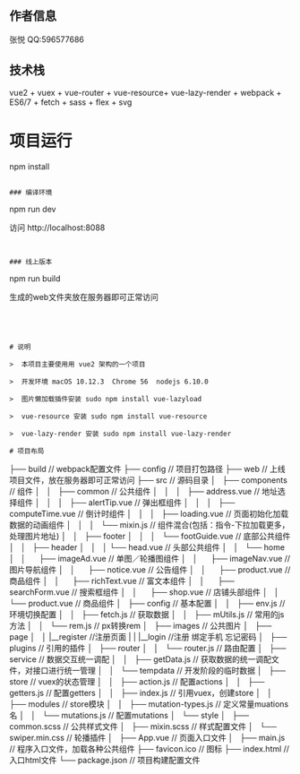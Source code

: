 ## 作者信息
张悦
QQ:596577686

## 技术栈
vue2 + vuex + vue-router + vue-resource+ vue-lazy-render + webpack + ES6/7 + fetch + sass + flex + svg



# 项目运行


npm install

```

### 编译环境
```
npm run dev

访问 http://localhost:8088
```


### 线上版本
```
npm run build

生成的web文件夹放在服务器即可正常访问
```




# 说明

>  本项目主要使用用 vue2 架构的一个项目

>  开发环境 macOS 10.12.3  Chrome 56  nodejs 6.10.0

>  图片懒加载插件安装 sudo npm install vue-lazyload

>  vue-resource 安装 sudo npm install vue-resource

>  vue-lazy-render 安装 sudo npm install vue-lazy-render

# 项目布局

```

├── build                                       // webpack配置文件
├── config                                      // 项目打包路径
├── web                                         // 上线项目文件，放在服务器即可正常访问
├── src                                         // 源码目录
│   ├── components                              // 组件
│   │   ├── common                              // 公共组件
│   │   │   ├── address.vue                     // 地址选择组件
│   │   │   ├── alertTip.vue                    // 弹出框组件
│   │   │   ├── computeTime.vue                 // 倒计时组件
│   │   │   ├── loading.vue                     // 页面初始化加载数据的动画组件
│   │   │   └── mixin.js                        // 组件混合(包括：指令-下拉加载更多，处理图片地址)
│   │   ├── footer
│   │   │   └── footGuide.vue                   // 底部公共组件
│   │   ├── header
│   │   │   └── head.vue                        // 头部公共组件
│   │   └── home
│   │       ├── imageAd.vue                     // 单图／轮播图组件
│   │       ├── imageNav.vue                    // 图片导航组件
│   │       ├── notice.vue                      // 公告组件
│   │       ├── product.vue                     // 商品组件
│   │       ├── richText.vue                    // 富文本组件
│   │       ├── searchForm.vue                  // 搜索框组件
│   │       ├── shop.vue                        // 店铺头部组件
│   │       └── product.vue                     // 商品组件
│   ├── config                                  // 基本配置
│   │   ├── env.js                              // 环境切换配置
│   │   ├── fetch.js                            // 获取数据
│   │   ├── mUtils.js                           // 常用的js方法
│   │   └── rem.js                              // px转换rem
│   ├── images                                  // 公共图片
│   ├── page
│   │   |__register                             //注册页面
|   |   |__login                                //注册 绑定手机 忘记密码
│   ├── plugins                                 // 引用的插件
│   ├── router
│   │   └── router.js                           // 路由配置
│   ├── service                                 // 数据交互统一调配
│   │   ├── getData.js                          // 获取数据的统一调配文件，对接口进行统一管理
│   │   └── tempdata                            // 开发阶段的临时数据
│   ├── store                                   // vuex的状态管理
│   │   ├── action.js                           // 配置actions
│   │   ├── getters.js                          // 配置getters
│   │   ├── index.js                            // 引用vuex，创建store
│   │   ├── modules                             // store模块
│   │   ├── mutation-types.js                   // 定义常量muations名
│   │   └── mutations.js                        // 配置mutations
│   └── style
│       ├── common.scss                         // 公共样式文件
│       ├── mixin.scss                          // 样式配置文件
│       └── swiper.min.css                      // 轮播插件
│   ├── App.vue                                 // 页面入口文件
│   ├── main.js                                 // 程序入口文件，加载各种公共组件
├── favicon.ico                                 // 图标
├── index.html                                  // 入口html文件
└── package.json                                // 项目构建配置文件